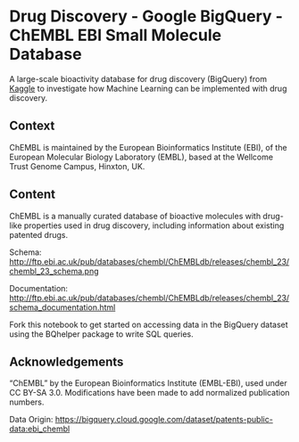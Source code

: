 # Drug Discovery - Google BigQuery - ChEMBL EBI Small Molecule Database
A large-scale bioactivity database for drug discovery (BigQuery) from [Kaggle](https://www.kaggle.com/bigquery/ebi-chembl) to investigate how Machine Learning can be implemented with drug discovery.

## Context
ChEMBL is maintained by the European Bioinformatics Institute (EBI), of the European Molecular Biology Laboratory (EMBL), based at the Wellcome Trust Genome Campus, Hinxton, UK.

## Content
ChEMBL is a manually curated database of bioactive molecules with drug-like properties used in drug discovery, including information about existing patented drugs.

Schema: http://ftp.ebi.ac.uk/pub/databases/chembl/ChEMBLdb/releases/chembl_23/chembl_23_schema.png

Documentation: http://ftp.ebi.ac.uk/pub/databases/chembl/ChEMBLdb/releases/chembl_23/schema_documentation.html

Fork this notebook to get started on accessing data in the BigQuery dataset using the BQhelper package to write SQL queries.

## Acknowledgements
“ChEMBL” by the European Bioinformatics Institute (EMBL-EBI), used under CC BY-SA 3.0. Modifications have been made to add normalized publication numbers.

Data Origin: https://bigquery.cloud.google.com/dataset/patents-public-data:ebi_chembl
